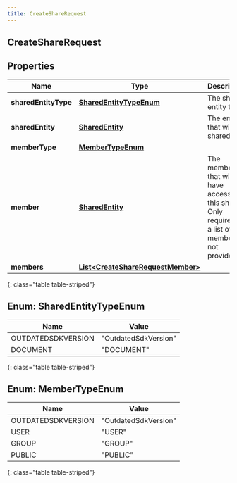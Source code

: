 ```yaml
---
title: CreateShareRequest
---
```


## CreateShareRequest

## Properties

| Name                 | Type                                                                                         | Description                                                                                         | Notes      |
| -------------------- | -------------------------------------------------------------------------------------------- | --------------------------------------------------------------------------------------------------- | ---------- |
| **sharedEntityType** | [**SharedEntityTypeEnum**](#SharedEntityTypeEnum)<!---->                                     | The share entity type                                                                               |            |
| **sharedEntity**     | <!----><!---->[**SharedEntity**](SharedEntity.md)<!---->                                     | The entity that will be shared                                                                      |            |
| **memberType**       | [**MemberTypeEnum**](#MemberTypeEnum)<!---->                                                 |                                                                                                     | [optional] |
| **member**           | <!----><!---->[**SharedEntity**](SharedEntity.md)<!---->                                     | The member that will have access to this share. Only required if a list of members is not provided. | [optional] |
| **members**          | <!----><!---->[**List&lt;CreateShareRequestMember&gt;**](CreateShareRequestMember.md)<!----> |                                                                                                     | [optional] |

{: class="table table-striped"}

<a name="SharedEntityTypeEnum"></a>

## Enum: SharedEntityTypeEnum

| Name               | Value                          |
| ------------------ | ------------------------------ |
| OUTDATEDSDKVERSION | &quot;OutdatedSdkVersion&quot; |
| DOCUMENT           | &quot;DOCUMENT&quot;           |

{: class="table table-striped"}

<a name="MemberTypeEnum"></a>

## Enum: MemberTypeEnum

| Name               | Value                          |
| ------------------ | ------------------------------ |
| OUTDATEDSDKVERSION | &quot;OutdatedSdkVersion&quot; |
| USER               | &quot;USER&quot;               |
| GROUP              | &quot;GROUP&quot;              |
| PUBLIC             | &quot;PUBLIC&quot;             |

{: class="table table-striped"}
